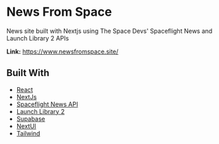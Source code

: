 # News From Space

News site built with Nextjs using The Space Devs' Spaceflight News and Launch Library 2 APIs

**Link:** https://www.newsfromspace.site/

## Built With

- [React](https://react.dev/)
- [NextJs](https://nextjs.org/)
- [Spaceflight News API](https://thespacedevs.com/snapi)
- [Launch Library 2](https://thespacedevs.com/llapi)
- [Supabase](https://supabase.com/)
- [NextUI](https://nextui.org/)
- [Tailwind](https://tailwindcss.com/)
